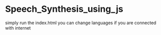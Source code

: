 # Speech_Synthesis_using_js

simply run the index.html
you can change languages if you are connected with internet
